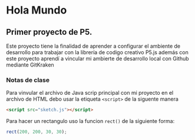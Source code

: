 # Hola Mundo

## Primer proyecto de **P5.**

Este proyecto tiene la finalidad de aprender a configurar el ambiente de desarrollo para trabajar con la librería de codigo creativo P5.js además con este proyecto aprendí a vincular mi ambierte de desarrollo local con Github mediante GitKraken

### Notas de clase

Para vinvular el archivo de Java scrip principal con mi proyecto en el archivo de HTML debo usar la etiqueta `<script>` de la siguente manera

```html
<script src="sketch.js"></script>
```

Para hacer un rectangulo uso la funcion `rect()` de la siguiente forma:

```js
rect(200, 200, 30, 30);
```
